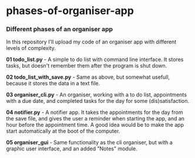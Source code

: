 # phases-of-organiser-app
### Different phases of an organiser app

In this repository I'll upload my code of an organiser app with different levels of complexity.

**01 todo_list.py** - A simple to do list with command line interface. It stores tasks, but doesn't remember them after the program is shut down.

**02 todo_list_with_save.py** - Same as above, but somewhat usefull, because it stores the data in a text file.

**03 organiser_cli.py** - An organiser, working with a to do list, appointments with a due date, and completed tasks for the day for some (dis)satisfaction.

**04 notifier.py** - A notifier app. It takes the appointments for the day from the save file, and gives the user a reminder when starting the app, and an hour before the appointment time. A good idea would be to make the app start automatically at the boot of the computer.

**05 organiser_gui** - Same functionality as the cli organiser, but with a graphic user interface, and an added "Notes" module.
